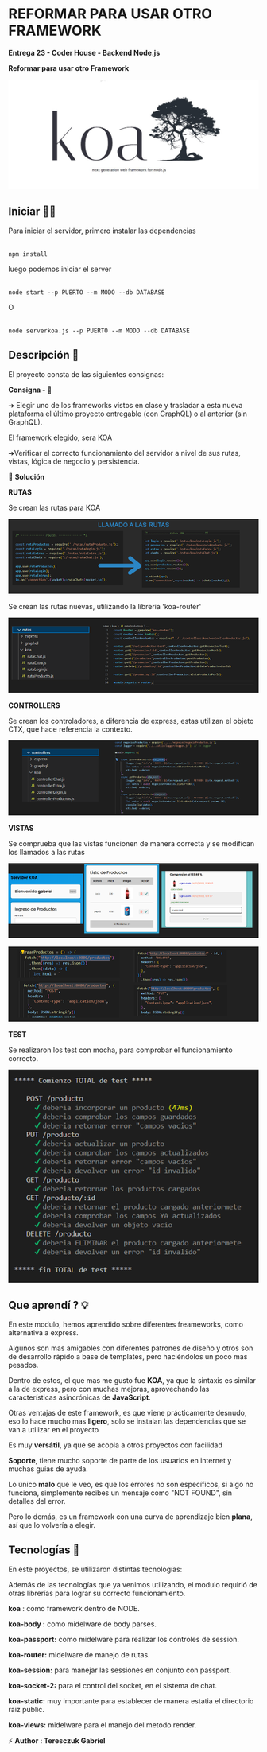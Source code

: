 ﻿# REFORMAR PARA USAR OTRO FRAMEWORK

**Entrega 23 - Coder House - Backend Node.js**

**Reformar para usar otro Framework**

![Preview](./utils/readme/caratula.jpeg)

## Iniciar 🐱‍🏍

Para iniciar el servidor, primero instalar las dependencias

```

npm install

```

luego podemos iniciar el server

```

node start --p PUERTO --m MODO --db DATABASE

```

O

```

node serverkoa.js --p PUERTO --m MODO --db DATABASE

```

## Descripción 📑

El proyecto consta de las siguientes consignas:

**Consigna - 📣**

➔ Elegir uno de los frameworks vistos en clase y trasladar a esta nueva plataforma el último proyecto entregable (con GraphQL) o al anterior (sin GraphQL).

El framework elegido, sera KOA

➔Verificar el correcto funcionamiento del servidor a nivel de sus rutas, vistas, lógica de negocio y persistencia.


🎯 **Solución**




**RUTAS**

Se crean las rutas para KOA

![01](./utils/readme/01.png)

Se crean las rutas nuevas, utilizando la libreria 'koa-router'

![02](./utils/readme/02.png)

**CONTROLLERS**

Se crean los controladores, a diferencia de express, estas utilizan el objeto CTX, que hace referencia la contexto.

![03](./utils/readme/03.png)

**VISTAS**

Se comprueba que las vistas funcionen de manera correcta y se modifican los llamados a las rutas

![04](./utils/readme/04.png)

![05](./utils/readme/05.png)

**TEST**

Se realizaron los test con mocha, para comprobar el funcionamiento correcto.

![06](./utils/readme/06.png)

## Que aprendí ? 💡

En este modulo, hemos aprendido sobre diferentes freameworks, como alternativa a express.

Algunos son mas amigables con diferentes patrones de diseño y otros son de desarrollo rápido a base de templates, pero haciéndolos un poco mas pesados.

Dentro de estos, el que mas me gusto fue **KOA**, ya que la sintaxis es similar a la de express, pero con muchas mejoras, aprovechando las características asincrónicas de **JavaScript**.

Otras ventajas de este framework, es que viene prácticamente desnudo, eso lo hace mucho mas **ligero**, solo se instalan las dependencias que se van a utilizar en el proyecto

Es muy **versátil**, ya que se acopla a otros proyectos con facilidad

**Soporte**, tiene mucho soporte de parte de los usuarios en internet y muchas guías de ayuda.

Lo único **malo** que le veo, es que los errores no son específicos, si algo no funciona, simplemente recibes un mensaje como "NOT FOUND", sin detalles del error.

Pero lo demás, es un framework con una curva de aprendizaje bien **plana**, así que lo volvería a elegir.

## Tecnologías 💾


En este proyectos, se utilizaron distintas tecnologías:

Además de las tecnologías que ya venimos utilizando, el modulo requirió de otras librerías para lograr su correcto funcionamiento.

**koa** : como framework dentro de NODE.

**koa-body :** como midelware de body parses.

**koa-passport:** como midelware para realizar los controles de session.

**koa-router:** midelware de manejo de rutas.

**koa-session:** para manejar las sessiones en conjunto con passport.

**koa-socket-2:** para el control del socket, en el sistema de chat.

**koa-static:** muy importante para establecer de manera estatia el directorio raiz public.

**koa-views:** midelware para el manejo del metodo render.


⚡ **Author : Teresczuk Gabriel**
